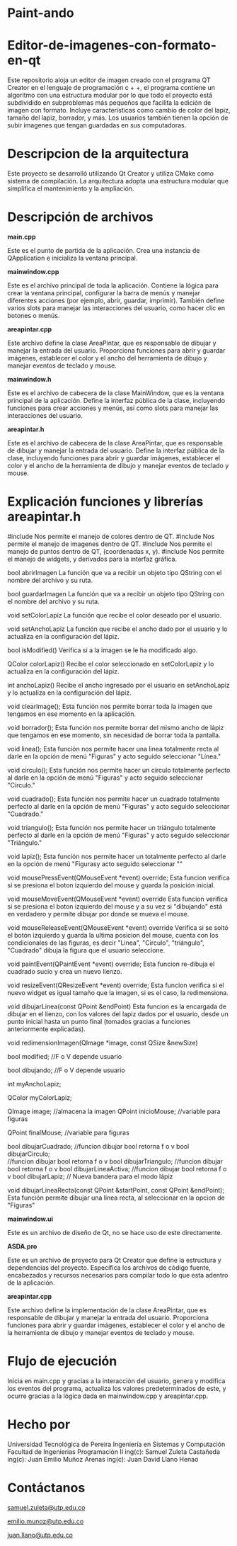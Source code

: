 # Paint-ando

# Editor-de-imagenes-con-formato-en-qt

Este repositorio aloja un editor de imagen creado con el programa QT Creator en el lenguaje de programación c + +, el programa contiene un algoritmo con una estructura modular por lo que todo el proyecto está subdividido en subproblemas más pequeños que facilita la edición de imagen con formato. Incluye características como cambio de color del lapiz, tamaño del lapiz, borrador, y más. Los usuarios también tienen la opción de subir imagenes que tengan guardadas en sus computadoras. 
# Descripcion de la arquitectura 

Este proyecto se desarrolló utilizando Qt Creator y utiliza CMake como sistema de compilación. La arquitectura adopta una estructura modular que simplifica el mantenimiento y la ampliación.

# Descripción de archivos

**main.cpp**

Este es el punto de partida de la aplicación. Crea una instancia de QApplication e inicializa la ventana principal.

**mainwindow.cpp**

Este es el archivo principal de toda la aplicación. Contiene la lógica para crear la ventana principal, configurar la barra de menús y manejar diferentes acciones (por ejemplo, abrir, guardar, imprimir). También define varios slots para manejar las interacciones del usuario, como hacer clic en botones o menús.

**areapintar.cpp**

Este archivo define la clase AreaPintar, que es responsable de dibujar y manejar la entrada del usuario. Proporciona funciones para abrir y guardar imágenes, establecer el color y el ancho del herramienta de dibujo y manejar eventos de teclado y mouse.

**mainwindow.h**

Este es el archivo de cabecera de la clase MainWindow, que es la ventana principal de la aplicación. Define la interfaz pública de la clase, incluyendo funciones para crear acciones y menús, así como slots para manejar las interacciones del usuario.

**areapintar.h**

Este es el archivo de cabecera de la clase AreaPintar, que es responsable de dibujar y manejar la entrada del usuario. Define la interfaz pública de la clase, incluyendo funciones para abrir y guardar imágenes, establecer el color y el ancho de la herramienta de dibujo y manejar eventos de teclado y mouse.


# Explicación funciones y librerías areapintar.h


#include <QColor>  Nos permite el manejo de colores dentro de QT.
#include <QImage>  Nos permite el manejo de imagenes dentro de QT.
#include <QPoint>  Nos permite el manejo de puntos dentro de QT, (coordenadas x, y).
#include <QWidget> Nos permite el manejo de widgets, y derivados para la interfaz gráfica.

bool abrirImagen 
La función que va a recibir un objeto tipo QString con el nombre del archivo y su ruta.

bool guardarImagen
La función que va a recibir un objeto tipo QString con el nombre del archivo y su ruta.

void setColorLapiz
La función que recibe el color deseado por el usuario.

void setAnchoLapiz
La función que recibe el ancho dado por el usuario y lo actualiza en la configuración del lápiz.

bool isModified() 
Verifica si a la imagen se le ha modificado algo.

QColor colorLapiz() 
Recibe el color seleccionado en setColorLapiz y lo actualiza en la configuración del lápiz.

int anchoLapiz() 
Recibe el ancho ingresado por el usuario en setAnchoLapiz y lo actualiza en la configuración del lápiz.

void clearImage(); 
Esta función nos permite borrar toda la imagen que tengamos en ese momento en la aplicación.

void borrador();
Esta función nos permite borrar del mismo ancho de lápiz que tengamos en ese momento, sin necesidad de borrar toda la pantalla.

void linea();
Esta función nos permite hacer una linea totalmente recta al darle en la opción de menú "Figuras" y acto seguido seleccionar "Línea."

void circulo();
Esta función nos permite hacer un círculo totalmente perfecto al darle en la opción de menú "Figuras" y acto seguido seleccionar "Círculo."

void cuadrado(); 
Esta función nos permite hacer un cuadrado totalmente perfecto al darle en la opción de menú "Figuras" y acto seguido seleccionar "Cuadrado."

void triangulo();
Esta función nos permite hacer un triángulo totalmente perfecto al darle en la opción de menú "Figuras" y acto seguido seleccionar "Triángulo."

void lapiz();
Esta función nos permite hacer un  totalmente perfecto al darle en la opción de menú "Figurasy acto seguido seleccionar ""

void mousePressEvent(QMouseEvent *event) override;
Esta funcion verifica si se presiona el boton izquierdo del mouse y guarda la posición inicial.

void mouseMoveEvent(QMouseEvent *event) override
Esta funcion verifica si se presiona el boton izquierdo del mouse y a su vez si "dibujando" está en verdadero y permite dibujar por donde se mueva el mouse.

void mouseReleaseEvent(QMouseEvent *event) override
Verifica si se soltó el botón izquierdo y guarda la ultima posicion del mouse, cuenta con los condicionales de las figuras, es decir "Linea", "Circulo", "triángulo", "Cuadrado" dibuja la figura que el usuario seleccione.

void paintEvent(QPaintEvent *event) override;
Esta funcion re-dibuja el cuadrado sucio y crea un nuevo lienzo.

void resizeEvent(QResizeEvent *event) override;
Esta funcion verifica si el nuevo widget es igual  tamaño que la imagen, si es el caso, la redimensiona.

void dibujarLinea(const QPoint &endPoint)
Esta funcion es la encargada de dibujar en el lienzo, con los valores del lapiz dados por el usuario, desde un punto inicial hasta un punto final (tomados gracias a funciones anteriormente explicadas).

void redimensionImagen(QImage *image, const QSize &newSize)


bool modified; //F o V depende usuario

bool dibujando; //F o V depende usuario

int myAnchoLapiz;

QColor myColorLapiz;

QImage image;
//almacena la imagen
QPoint inicioMouse; //variable para figuras

QPoint finalMouse;  //variable para figuras

bool dibujarCuadrado; 
//funcion dibujar bool retorna f o v
bool dibujarCirculo;  
//funcion dibujar bool retorna f o v
bool dibujarTriangulo;
//funcion dibujar bool retorna f o v
bool dibujarLineaActiva; 
//funcion dibujar bool retorna f o v
bool dibujarLapiz; // Nueva bandera para el modo lápiz

void dibujarLineaRecta(const QPoint &startPoint, const QPoint &endPoint);
Esta función permite dibujar una linea recta, al seleccionar en la opcion de "Figuras" 

**mainwindow.ui**

Este es un archivo de diseño de Qt, no se hace uso de este directamente.

**ASDA.pro**

Este es un archivo de proyecto para Qt Creator que define la estructura y dependencias del proyecto. Especifica los archivos de código fuente, encabezados y recursos necesarios para compilar todo lo que esta adentro de la aplicación.

**areapintar.cpp**

Este archivo define la implementación de la clase AreaPintar, que es responsable de dibujar y manejar la entrada del usuario. Proporciona funciones para abrir y guardar imágenes, establecer el color y el ancho de la herramienta de dibujo y manejar eventos de teclado y mouse.


# Flujo de ejecución

Inicia en main.cpp y gracias a la interacción del usuario, genera y modifica los eventos del programa, actualiza los valores predeterminados de este, y ocurre gracias a la lógica dada en mainwindow.cpp y areapintar.cpp.


# Hecho por 


Universidad Tecnológica de Pereira 
Ingeniería en Sistemas y Computación
Facultad de Ingenierias 
Programación II
ing(c): Samuel Zuleta Castañeda
ing(c): Juan Emilio Muñoz Arenas
ing(c): Juan David Llano Henao


# Contáctanos

samuel.zuleta@utp.edu.co

emilio.munoz@utp.edu.co

juan.llano@utp.edu.co




